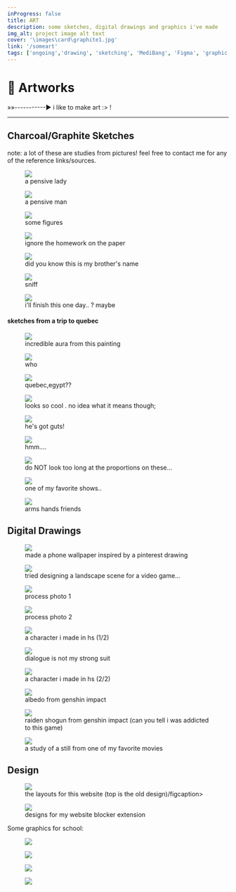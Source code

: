 ```yaml
---
inProgress: false
title: ART
description: some sketches, digital drawings and graphics i've made
img_alt: project image alt text
cover: '\images\card\graphite1.jpg'
link: '/someart'
tags: ['ongoing','drawing', 'sketching', 'MediBang', 'Figma', 'graphic design']
---
```


# 🎨 Artworks
»»-----------► i like to make art :> !

---

## Charcoal/Graphite Sketches
note: a lot of these are studies from pictures! feel free to contact me for any of the reference links/sources.

<div class="flex flex-col items-center justify-center">

<div class="flex flex-row items-center">
<figure class="bg-white size-fit rotate-0 p-4 m-4 items-center justify-center hover:scale-105">
<img src="\images\artwork\charcoal1.jpg" class="bg-primary mb-1 size-fit ">
<figcaption class='text-md'>a pensive lady</figcaption>
</figure>

<figure class="bg-white size-fit rotate-0 p-4 m-4 items-center justify-center hover:scale-105">
<img src="\images\artwork\charcoal2.jpg" class="bg-primary mb-1 size-fit ">
<figcaption class='text-md'>a pensive man</figcaption>
</figure>
</div>

<figure class="bg-white size-fit rotate-0 p-4 m-4 items-center justify-center hover:scale-105">
<img src="\images\artwork\charcoal anatomy.jpg" class="bg-primary mb-1 size-fit ">
<figcaption class='text-md'>some figures</figcaption>
</figure>

<figure class="bg-white size-fit rotate-0 p-4 m-4 items-center justify-center hover:scale-105">
<img src="\images\artwork\charcoalback.jpg" class="bg-primary mb-1 size-1/2 ">
<figcaption class='text-md'>ignore the homework on the paper</figcaption>
</figure>





<div class="flex flex-row items-center">

<figure class="bg-white size-fit rotate-0 p-4 m-4 items-center justify-center hover:scale-105">
<img src="\images\artwork\david.jpg" class="bg-primary mb-1 size-fit ">
<figcaption class='text-md'>did you know this is my brother's name</figcaption>
</figure>

<figure class="bg-white size-fit rotate-0 p-4 m-4 items-center justify-center hover:scale-105">
<img src="\images\artwork\charcoalnose.jpg" class="bg-primary mb-1 size-fit ">
<figcaption class='text-md'>sniff</figcaption>
</figure>



</div>

<figure class="bg-white size-fit rotate-0 p-4 m-4 items-center justify-center hover:scale-105">
<img src="\images\artwork\graphite1.jpg" class="bg-primary mb-1 size-1/2 ">
<figcaption class='text-md'>i'll finish this one day.. ? maybe<figcaption>
</figure>

</figure>
<h4>sketches from a trip to quebec</h4>

<div class="flex flex-row items-center">

<figure class="bg-white size-fit rotate-0 p-4 m-4 items-center justify-center hover:scale-105">
<img src="\images\artwork\museumdog.jpg" class="bg-primary mb-1 size-fit ">
<figcaption class='text-md'>incredible aura from this painting</figcaption>
</figure>

<figure class="bg-white size-fit rotate-0 p-4 m-4 items-center justify-center hover:scale-105">
<img src="\images\artwork\museumowl.jpg" class="bg-primary mb-1 size-fit ">
<figcaption class='text-md'>who</figcaption>
</figure>

<figure class="bg-white size-fit rotate-0 p-4 m-4 items-center justify-center hover:scale-105">
<img src="\images\artwork\museumsketch.jpg" class="bg-primary mb-1 size-fit ">
<figcaption class='text-md'>quebec,egypt??</figcaption>
</figure>

<figure class="bg-white size-fit rotate-0 p-4 m-4 items-center justify-center hover:scale-105">
<img src="\images\artwork\museumsketch2.jpg" class="bg-primary mb-1 size-fit ">
<figcaption class='text-md'>looks so cool . no idea what it means though;</figcaption>
</figure>

</div>

<div class="flex flex-row items-center">
<figure class="bg-white size-fit rotate-0 p-4 m-4 items-center justify-center hover:scale-105">
<img src="\images\artwork\graphiteanatomy2.jpg" class="bg-primary mb-1 size-fit ">
<figcaption class='text-md'>he's got guts!</figcaption>
</figure>

<figure class="bg-white size-fit rotate-0 p-4 m-4 items-center justify-center hover:scale-105">
<img src="\images\artwork\graphiteanatomy3.jpg" class="bg-primary mb-1 size-fit ">
<figcaption class='text-md'>hmm....</figcaption>
</figure>
</div>

<figure class="bg-white size-fit rotate-0 p-4 m-4 items-center justify-center hover:scale-105">
<img src="\images\artwork\graphiteanatomy1.jpg" class="bg-primary mb-1 size-3/4 ">
<figcaption class='text-md'>do NOT look too long at the proportions on these...</figcaption>
</figure>

<div class="flex flex-row items-center">
<figure class="bg-white size-fit rotate-0 p-4 m-4 items-center justify-center hover:scale-105">
<img src="\images\artwork\hannibal.jpg" class="bg-primary mb-1 size-fit ">
<figcaption class='text-md'>one of my favorite shows..</figcaption>
</figure>

<figure class="bg-white size-fit rotate-0 p-4 m-4 items-center justify-center hover:scale-105">
<img src="\images\artwork\arm studies.jpg" class="bg-primary mb-1 size-fit ">
<figcaption class='text-md'>arms hands friends</figcaption>
</figure>
</div>

</div>



## Digital Drawings

<figure class="bg-white size-fit rotate-0 p-4 m-4 items-center justify-center hover:scale-105">
<img src="\images\artwork\spaceguywallpaper.png" class="bg-primary mb-1 size-1/2 ">
<figcaption class='text-md'>made a phone wallpaper inspired by a pinterest drawing</figcaption>
</figure>

<figure class="bg-white size-fit rotate-0 p-4 m-4 items-center justify-center hover:scale-105">
<img src="\images\artwork\snezhnaya.png" class="bg-primary mb-1 size-fit ">
<figcaption class='text-md'>tried designing a landscape scene for a video game...</figcaption>
</figure>

<div class="flex flex-row items-center">
<figure class="bg-white size-fit rotate-0 p-4 m-4 items-center justify-center hover:scale-105">
<img src="\images\artwork\snezhnaya_p1.png" class="bg-primary mb-1 size-fit ">
<figcaption class='text-md'>process photo 1</figcaption>
</figure>

<figure class="bg-white size-fit rotate-0 p-4 m-4 items-center justify-center hover:scale-105">
<img src="\images\artwork\snezhnaya_p2.png" class="bg-primary mb-1 size-fit ">
<figcaption class='text-md'>process photo 2</figcaption>
</figure>
</div>

</div>

<div class="flex flex-row items-center">
<figure class="bg-white size-fit rotate-0 p-4 m-4 items-center justify-center hover:scale-105">
<img src="\images\artwork\foci.png" class="bg-primary mb-1 size-fit ">
<figcaption class='text-md'>a character i made in hs (1/2)</figcaption>
</figure>

<figure class="bg-white size-fit rotate-0 p-4 m-4 items-center justify-center hover:scale-105">
<img src="\images\artwork\meeting1.png" class="bg-primary mb-1 size-fit ">
<figcaption class='text-md'>dialogue is not my strong suit</figcaption>
</figure>

<figure class="bg-white size-fit rotate-0 p-4 m-4 items-center justify-center hover:scale-105">
<img src="\images\artwork\link.png" class="bg-primary mb-1 size-fit ">
<figcaption class='text-md'>a character i made in hs (2/2)</figcaption>
</figure>
</div>

<div class="flex flex-row items-center">
<figure class="bg-white size-fit rotate-0 p-4 m-4 items-center justify-center hover:scale-105">
<img src="\images\artwork\albedo.png" class="bg-primary mb-1 size-fit ">
<figcaption class='text-md'>albedo from genshin impact</figcaption>
</figure>

<figure class="bg-white size-fit rotate-0 p-4 m-4 items-center justify-center hover:scale-105">
<img src="\images\artwork\raiden.png" class="bg-primary mb-1 size-fit ">
<figcaption class='text-md'>raiden shogun from genshin impact (can you tell i was addicted to this game)</figcaption>
</figure>
</div>

<figure class="bg-white size-fit rotate-0 p-4 m-4 items-center justify-center hover:scale-105">
<img src="\images\artwork\eoe study.png" class="bg-primary mb-1 size-fit ">
<figcaption class='text-md'>a study of a still from one of my favorite movies</figcaption>
</figure>

## Design

<div class="flex flex-row items-center">
<figure class="bg-white size-fit rotate-0 p-4 m-4 items-center justify-center hover:scale-105">
<img src="\images\artwork\portfoliofigma.png" class="bg-primary mb-1 size-fit ">
<figcaption class='text-md'>the layouts for this website (top is the old design)/figcaption>
</figure>

<figure class="bg-white size-fit rotate-0 p-4 m-4 items-center justify-center hover:scale-105">
<img src="\images\extension\figma.png" class="bg-primary mb-1 size-fit ">
<figcaption class='text-md'> designs for my website blocker extension</figcaption>
</figure>
</div>

Some graphics for school:

<div class="flex flex-row items-center">
<figure class="bg-white size-fit rotate-0 p-4 m-4 items-center justify-center hover:scale-105">
<img src="\images\artwork\fizz1.png" class="bg-primary mb-1 size-fit ">
</figure>

<figure class="bg-white size-fit rotate-0 p-4 m-4 items-center justify-center hover:scale-105">
<img src="\images\artwork\fizz2.png" class="bg-primary mb-1 size-fit ">
</figure>
<figure class="bg-white size-fit rotate-0 p-4 m-4 items-center justify-center hover:scale-105">
<img src="\images\artwork\fizz3.png" class="bg-primary mb-1 size-fit ">
</figure>

<figure class="bg-white size-fit rotate-0 p-4 m-4 items-center justify-center hover:scale-105">
<img src="\images\artwork\fizz34.png" class="bg-primary mb-1 size-fit ">
</figure>

</div>
